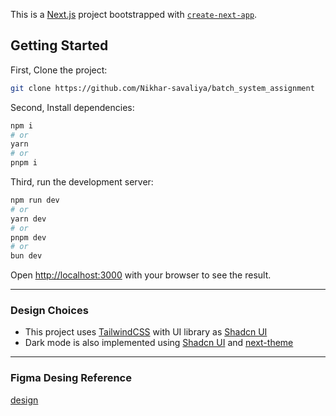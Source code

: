 This is a [Next.js](https://nextjs.org/) project bootstrapped with [`create-next-app`](https://github.com/vercel/next.js/tree/canary/packages/create-next-app).

## Getting Started

First, Clone the project:

```bash
git clone https://github.com/Nikhar-savaliya/batch_system_assignment
```
Second, Install dependencies:

```bash
npm i
# or
yarn 
# or
pnpm i
```

Third, run the development server:

```bash
npm run dev
# or
yarn dev
# or
pnpm dev
# or
bun dev
```

Open [http://localhost:3000](http://localhost:3000) with your browser to see the result.

---

### Design Choices 

- This project uses [TailwindCSS](https://tailwindcss.com/) with UI library as [Shadcn UI](https://ui.shadcn.com/)
- Dark mode is also implemented using [Shadcn UI](https://ui.shadcn.com/) and [next-theme](https://www.npmjs.com/package/next-themes)

---

### Figma Desing Reference
[design](https://www.figma.com/community/file/1145991068621514311)

